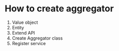 # How to create aggregator

1. Value object
1. Entity
1. Extend API
1. Create Aggregator class
1. Register service
